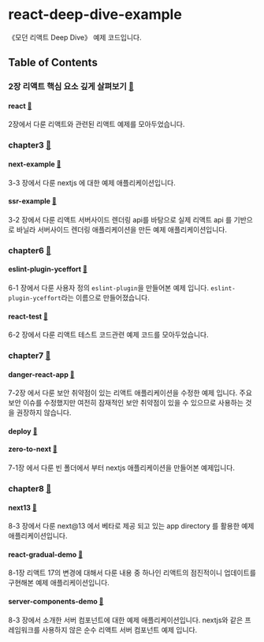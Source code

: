 # react-deep-dive-example

《모던 리액트 Deep Dive》 예제 코드입니다.

## Table of Contents

### 2장 리액트 핵심 요소 깊게 살펴보기 [📁](./chapter2)

#### react [📁](./chapter2/react)

2장에서 다룬 리액트와 관련된 리액트 예제를 모아두었습니다.

### chapter3 [📁](./chapter3)

#### next-example [📁](./chapter3/next-example)

3-3 장에서 다룬 nextjs 에 대한 예제 애플리케이션입니다.

#### ssr-example [📁](./chapter3/ssr-example)

3-2 장에서 다룬 리액트 서버사이드 렌더링 api를 바탕으로 실제 리액트 api 를 기반으로 바닐라 서버사이드 렌더링 애플리케이션을 만든 예제 애플리케이션입니다.

### chapter6 [📁](./chapter6)

#### eslint-plugin-yceffort [📁](./chapter6/eslint-plugin-yceffort)

6-1 장에서 다룬 사용자 정의 `eslint-plugin`을 만들어본 예제 입니다. `eslint-plugin-yceffort`라는 이름으로 만들어졌습니다.

#### react-test [📁](./chapter6/react-test)

6-2 장에서 다룬 리액트 테스트 코드관련 예제 코드를 모아두었습니다.

### chapter7 [📁](./chapter7)

#### danger-react-app [📁](./chapter7/danger-react-app)

7-2장 에서 다룬 보안 취약점이 있는 리액트 애플리케이션을 수정한 예제 입니다. 주요 보안 이슈를 수정했지만 여전히 잠재적인 보안 취약점이 있을 수 있으므로 사용하는 것을 권장하지 않습니다.

#### deploy [📁](./chapter7/deploy)

#### zero-to-next [📁](./chapter7/zero-to-next)

7-1장 에서 다룬 빈 폴더에서 부터 nextjs 애플리케이션을 만들어본 예제입니다.

### chapter8 [📁](./chapter8)

#### next13 [📁](./chapter8/next13)

8-3 장에서 다룬 next@13 에서 베타로 제공 되고 있는 app directory 를 활용한 예제 애플리케이션입니다.

#### react-gradual-demo [📁](./chapter8/react-gradual-demo)

8-1장 리액트 17의 변경에 대해서 다룬 내용 중 하나인 리액트의 점진적이니 업데이트를 구현해본 예제 애플리케이션입니다.

#### server-components-demo [📁](./chapter8/server-components-demo)

8-3 장에서 소개한 서버 컴포넌트에 대한 예제 애플리케이션입니다. nextjs와 같은 프레임워크를 사용하지 않은 순수 리액트 서버 컴포넌트 예제 입니다.
